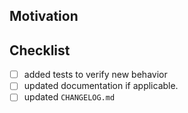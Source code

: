 ## Motivation
<!--
Thank you for your contribution! Please add a brief description below about the change and what is the motivation
behind it.
-->

## Checklist
<!--
Note: this list does not have to be complete to submit a contribution!
Fill out what you can and feel free to ask for help with anything
-->
- [ ] added tests to verify new behavior
- [ ] updated documentation if applicable.
- [ ] updated `CHANGELOG.md`

